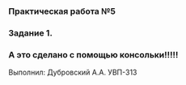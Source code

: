 ### Практическая работа №5
### Задание 1.
### А это сделано с помощью консольки!!!!!
Выполнил:
Дубровский А.А.
УВП-313

